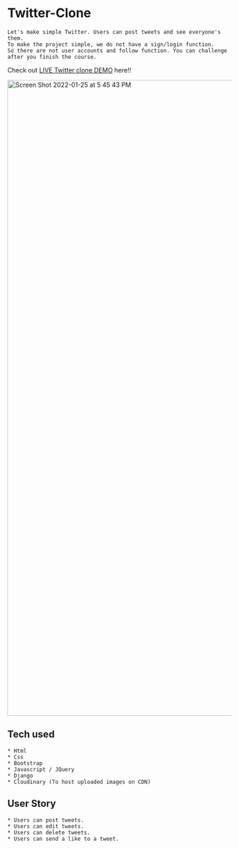 # Twitter-Clone

```
Let's make simple Twitter. Users can post tweets and see everyone's them.
To make the project simple, we do not have a sign/login function.
So there are not user accounts and follow function. You can challenge after you finish the course.
```
Check out [LIVE Twitter clone DEMO](https://twitterclone-sheetal.herokuapp.com/) here!!

<img width="1431" alt="Screen Shot 2022-01-25 at 5 45 43 PM" src="https://user-images.githubusercontent.com/96556075/151073151-598c071b-68e1-458f-80c2-5b3b09a37f91.png">

## Tech used
```
* Html
* Css
* Bootstrap
* Javascript / JQuery
* Django
* Cloudinary (To host uploaded images on CDN)
```
## User Story
```
* Users can post tweets.
* Users can edit tweets.
* Users can delete tweets.
* Users can send a like to a tweet.
```
